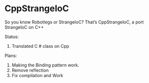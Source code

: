 # CppStrangeIoC
So you know Robotlegs or StrangeIoC? That’s CppStrangeIoC, a port StrangeIoC on C++


Status:
1. Translated C # class on Cpp

Plans:
1. Making the Binding pattern work.
2. Remove reflection
3. Fix compilation and Work
